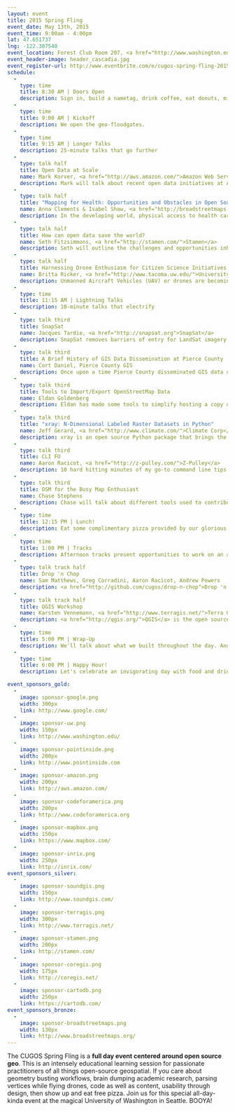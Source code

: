 ```yaml
---
layout: event
title: 2015 Spring Fling
event_date: May 13th, 2015
event_time: 9:00am - 4:00pm
lat: 47.651737
lng: -122.307540
event_location: Forest Club Room 207, <a href="http://www.washington.edu/maps/#!/and">Anderson Hall</a>, University of Washington, Seattle WA
event_header-image: header_cascadia.jpg
event_register-url: http://www.eventbrite.com/e/cugos-spring-fling-2015-tickets-16426769911
schedule:
  -
    type: time
    title: 8:30 AM | Doors Open
    description: Sign in, build a nametag, drink coffee, eat donuts, mingle
  -
    type: time
    title: 9:00 AM | Kickoff
    description: We open the geo-floodgates.
  -
    type: time
    title: 9:15 AM | Longer Talks
    description: 25-minute talks that go further
  -
    type: talk half
    title: Open Data at Scale
    name: Mark Korver, <a href="http://aws.amazon.com/">Amazon Web Services</a>
    description: Mark will talk about recent open data initiatives at AWS. He will show us how to plug Mapserver/GDAL or Geoserver into TBs of data on S3 and run auto scaling group of WMTS servers. We might even get to hear about a project with Mapzen to host OSM vector tiles on S3, another open-data project.
  -
    type: talk half
    title: "Mapping for Health: Opportunities and Obstacles in Open Source"
    name: Anna Clements & Isabel Shaw, <a href="http://broadstreetmaps.org">Broad Street Maps</a>
    description: In the developing world, physical access to health care can be the number one factor in the utilization of services, and consequently, the health of a population. At Broad Street Maps, we believe that where you live shouldn't determine if you live. Anna and Isabel will give a brief overview<a href="https://gist.github.com/powersa/539eed80751353d8408d#mapping-for-health-opportunities-and-obstacles-in-open-source">...</a>
  -
    type: talk half
    title: How can open data save the world?
    name: Seth Fitzsimmons, <a href="http://stamen.com/">Stamen</a>
    description: Seth will outline the challenges and opportunities inherent in a world where open data is everywhere. He will also show off tools and approaches that allow us to participate in addressing and taking advantage of these, ultimately helping to make the world a better place.  Concrete examples will include HOT, the Raspberry Pi, and the Washington Trails Association.
  -
    type: talk half
    title: Harnessing Drone Enthusiasm for Citizen Science Initiatives
    name: Britta Ricker, <a href="http://www.tacoma.uw.edu/">University of Washington–Tacoma</a>
    description: Unmanned Aircraft Vehicles (UAV) or drones are becoming increasingly accessible to the general public for recreational purposes due to their diminishing costs and improved ease of use. Additionally, there is great enthusiasm and excitement around fly drones primarily for aerial cinematography<a href="https://gist.github.com/powersa/539eed80751353d8408d#harnessing-drone-enthusiasm-for-citizen-science-initiatives">...</a>
  -
    type: time
    title: 11:15 AM | Lightning Talks
    description: 10-minute talks that electrify
  -
    type: talk third
    title: SnapSat
    name: Jacques Tardie, <a href="http://snapsat.org">SnapSat</a>
    description: SnapSat removes barriers of entry for LandSat imagery. Select a data, a scene, customize your bands and preview all within the web browser. With a few more clicks, you've got rocking raster data.
  -
    type: talk third
    title: A Brief History of GIS Data Dissemination at Pierce County
    name: Cort Daniel, Pierce County GIS
    description: Once upon a time Pierce County disseminated GIS data on a custom basis. The process used a lot of paper. Over the  years much of the paper needed was reduced, but as of April 2015<a href="https://gist.github.com/powersa/539eed80751353d8408d#a-brief-history-of-gis-data-dissemination-at-pierce-county---abridged">...</a>
  -
    type: talk third
    title: Tools to Import/Export OpenStreetMap Data
    name: Eldan Goldenberg
    description: Eldan has made some tools to simplify hosting a copy of OpenStreetMap data for a region, keeping it up to date and exporting data as needed<a href="https://gist.github.com/powersa/539eed80751353d8408d#simple-tools-to-import-and-export-openstreetmap-data">...</a>
  -
    type: talk third
    title: "xray: N-Dimensional Labeled Raster Datasets in Python"
    name: Jeff Gerard, <a href="http://www.climate.com/">Climate Corp</a>
    description: xray is an open source Python package that brings the labeled data power of Pandas to the physical sciences and spatial analysis, by providing N-dimensional variants of<a href="https://gist.github.com/powersa/539eed80751353d8408d#xray-n-dimensional-labeled-raster-datasets-in-python">...</a>
  -
    type: talk third
    title: CLI FU
    name: Aaron Racicot, <a href="http://z-pulley.com/">Z-Pulley</a>
    description: 10 hard hitting minutes of my go-to command line tips and tricks.  Heavy leaning toward linux/osx. 75% getting around the CLI and making your work day more productive... and 25% geo tricks. Get ready for some "piping" good fun.
  -
    type: talk third
    title: OSM for the Busy Map Enthusiast
    name: Chase Stephens
    description: Chase will talk about different tools used to contribute to OpenStreetMap, from easy to more advanced, and an app he made to help keep Seattle data from getting stale.
  -
    type: time
    title: 12:15 PM | Lunch!
    description: Eat some complimentary pizza provided by our glorious sponsors.
  -
    type: time
    title: 1:00 PM | Tracks
    description: Afternoon tracks present opportunities to work on an array of open source geo projects for all experience levels. Make sure to bring your computer.
  -
    type: talk track half
    title: Drop 'n Chop
    name: Sam Matthews, Greg Corradini, Aaron Racicot, Andrew Powers
    description: <a href="http://github.com/cugos/drop-n-chop">Drop 'n Chop</a> (DNC) is a browser-based GIS powered by Leaflet.js and Turf.js - and a recent hot project in the CUGOS world. This track will involve diving deep into javascript, working on data-first GIS operations, and writing better, more concise GIS language for an application.
  -
    type: talk track half
    title: QGIS Workshop
    name: Karsten Vennemann, <a href="http://www.terragis.net/">Terra GIS</a>
    description: <a href="http://qgis.org/">QGIS</a> is the open source GIS editor that you'll come to love after this track. We will cover installation, standard operations, more advanced examples, and how to make beautiful cartographic outputs with this dynamic tool.
  -
    type: time
    title: 5:00 PM | Wrap-Up
    description: We'll talk about what we built throughout the day. And prepare ourselves for song and drink.
  -
    type: time
    title: 6:00 PM | Happy Hour!
    description: Let's celebrate an invigorating day with food and drink in Seattle's historic U-District

event_sponsors_gold:
  -
    image: sponsor-google.png
    width: 300px
    link: http://www.google.com/
  -
    image: sponsor-uw.png
    width: 150px
    link: http://www.washington.edu/
  -
    image: sponsor-pointinside.png
    width: 200px
    link: http://www.pointinside.com
  -
    image: sponsor-amazon.png
    width: 200px
    link: http://aws.amazon.com/
  -
    image: sponsor-codeforamerica.png
    width: 200px
    link: http://www.codeforamerica.org
  -
    image: sponsor-mapbox.png
    width: 150px
    link: https://www.mapbox.com/
  -
    image: sponsor-inrix.png
    width: 250px
    link: http://inrix.com/
event_sponsors_silver:
  -
    image: sponsor-soundgis.png
    width: 150px
    link: http://www.soundgis.com/
  -
    image: sponsor-terragis.png
    width: 300px
    link: http://www.terragis.net/
  -
    image: sponsor-stamen.png
    width: 200px
    link: http://stamen.com/
  -
    image: sponsor-coregis.png
    width: 175px
    link: http://coregis.net/
  -
    image: sponsor-cartodb.png
    width: 250px
    link: https://cartodb.com/
event_sponsors_bronze:
  -
    image: sponsor-broadstreetmaps.png
    width: 130px
    link: http://www.broadstreetmaps.org/
---
```


The CUGOS Spring Fling is a **full day event centered around open source geo**. This is an intensely educational learning session for passionate practitioners of all things open-source geospatial. If you care about geometry busting workflows, brain dumping academic research, parsing vertices while flying drones, code as well as content, usability through design, then show up and eat free pizza. Join us for this special all-day-kinda event at the magical University of Washington in Seattle. BOOYA!
